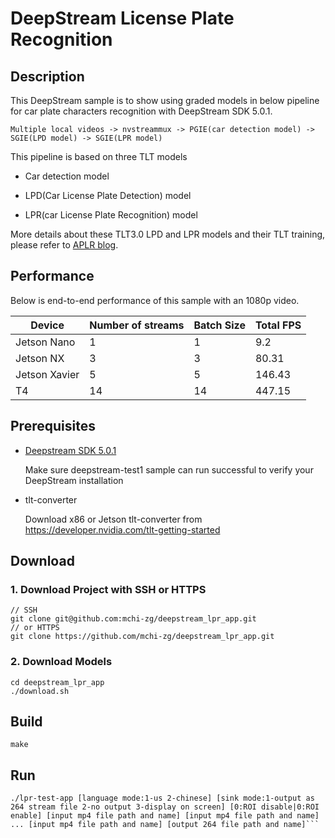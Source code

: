 # DeepStream License Plate Recognition

## Description

This DeepStream sample is to show using graded models in below pipeline for car plate characters recognition with DeepStream SDK 5.0.1. 

```
Multiple local videos -> nvstreammux -> PGIE(car detection model) -> SGIE(LPD model) -> SGIE(LPR model)
```

This pipeline is based on three TLT models

* Car detection model

* LPD(Car License Plate Detection) model

* LPR(car License Plate Recognition) model

More details about these TLT3.0 LPD and LPR models and their TLT training, please refer to [APLR blog](https://docs.google.com/document/d/1tMH0ku284AqqcVdioS1XazyT0-uGNNpg4-r64JaIBZA/edit#).

## Performance

Below is end-to-end performance of this sample with an 1080p video.

| Device        | Number of streams | Batch Size | Total FPS |
| ------------- | ----------------- | ---------- | --------- |
| Jetson Nano   | 1                 | 1          | 9.2       |
| Jetson NX     | 3                 | 3          | 80.31     |
| Jetson Xavier | 5                 | 5          | 146.43    |
| T4            | 14                | 14         | 447.15    |

## Prerequisites

* [Deepstream SDK 5.0.1](https://developer.nvidia.com/deepstream-sdk) 

  Make sure deepstream-test1 sample can run successful to verify your DeepStream installation

* tlt-converter

  Download x86 or Jetson tlt-converter from https://developer.nvidia.com/tlt-getting-started

## Download
### 1. Download Project with SSH or HTTPS

```
// SSH
git clone git@github.com:mchi-zg/deepstream_lpr_app.git
// or HTTPS
git clone https://github.com/mchi-zg/deepstream_lpr_app.git
```

### 2. Download Models

```
cd deepstream_lpr_app
./download.sh
```

## Build

```
make
```

## Run

```
./lpr-test-app [language mode:1-us 2-chinese] [sink mode:1-output as 264 stream file 2-no output 3-display on screen] [0:ROI disable|0:ROI enable] [input mp4 file path and name] [input mp4 file path and name] ... [input mp4 file path and name] [output 264 file path and name]```
```

